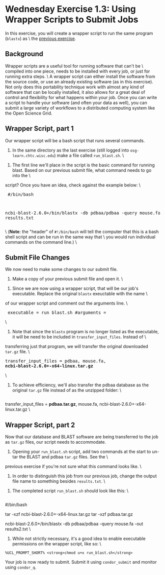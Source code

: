 <style type="text/css"> pre em { font-style: normal; background-color: yellow; } pre strong { font-style: normal; font-weight: bold; color: \#008; } </style>

Wednesday Exercise 1.3: Using Wrapper Scripts to Submit Jobs
============================================================

In this exercise, you will create a wrapper script to run the same program (`blastx`) as \\ the [previous exercise](part1-ex2-precompiled.md).

Background
----------

Wrapper scripts are a useful tool for running software that can't be \\ compiled into one piece, needs to be installed with every job, or just for running extra steps. \\ A wrapper script can either install the software from the source code, or use an already existing software (as in this exercise). Not only does this portability technique work with almost any kind of software that can be locally installed, it also allows for a great deal of control and flexibility for what happens within your job. Once you can write a script to handle your software (and often your data as well), you can submit a large variety of workflows to a distributed computing system like the Open Science Grid.

Wrapper Script, part 1
----------------------

Our wrapper script will be a bash script that runs several commands.

1.  In the same directory as the last exercise (still logged into `osg-learn.chtc.wisc.edu`) make a file called `run_blast.sh`. \\

<!-- -->

1.  The first line we'll place in the script is the basic command for running blast. Based on our previous submit file, what command needs to go into the \\

script? Once you have an idea, check against the example below: \\ <pre class="file"> \#/bin/bash

ncbi-blast-2.6.0+/bin/blastx -db pdbaa/pdbaa -query mouse.fa -out results.txt </pre>\\ (**Note**: the "header" of `#!/bin/bash` will tell the computer that this is a bash shell script and can be run in the same way that \\ you would run individual commands on the command line.) \\

Submit File Changes
-------------------

We now need to make some changes to our submit file.

1.  Make a copy of your previous submit file and open it. \\

<!-- -->

1.  Since we are now using a wrapper script, that will be our job's executable. Replace the original `blastx` exeuctable with the name \\

of our wrapper script and comment out the arguments line. \\ <pre class="file"> executable = run\_blast.sh \#arguments = </pre>\\

1.  Note that since the `blastx` program is no longer listed as the executable, it will be need to be included in `transfer_input_files`. Instead of \\

transferring just that program, we will transfer the original downloaded `tar.gz` file. \\ <pre class="file"> transfer\_input\_files = pdbaa, mouse.fa, **ncbi-blast-2.6.0+-x64-linux.tar.gz** </pre>\\

1.  To achieve efficiency, we'll also transfer the pdbaa database as the original `tar.gz` file instead of as the unzipped folder: \\ <pre class="file">

transfer\_input\_files = **pdbaa.tar.gz**, mouse.fa, ncbi-blast-2.6.0+-x64-linux.tar.gz </pre>\\

Wrapper Script, part 2
----------------------

Now that our database and BLAST software are being transferred to the job as `tar.gz` files, our script needs to accommodate.

1.  Opening your `run_blast.sh` script, add two commands at the start to un-tar the BLAST and pdbaa `tar.gz` files. See the \\

previous exercise if you're not sure what this command looks like. \\

1.  In order to distinguish this job from our previous job, change the output file name to something besides `results.txt`. \\

<!-- -->

1.  The completed script `run_blast.sh` should look like this: \\ <pre class="file">

\#/bin/bash

tar -xzf ncbi-blast-2.6.0+-x64-linux.tar.gz tar -xzf pdbaa.tar.gz

ncbi-blast-2.6.0+/bin/blastx -db pdbaa/pdbaa -query mouse.fa -out results2.txt </pre>\\

1.  While not strictly necessary, it's a good idea to enable executable permissions on the wrapper script, like so: \\

``` console
%UCL_PROMPT_SHORT% <strong>chmod u+x run_blast.sh</strong>
```

Your job is now ready to submit. Submit it using `condor_submit` and monitor using `condor_q`.

